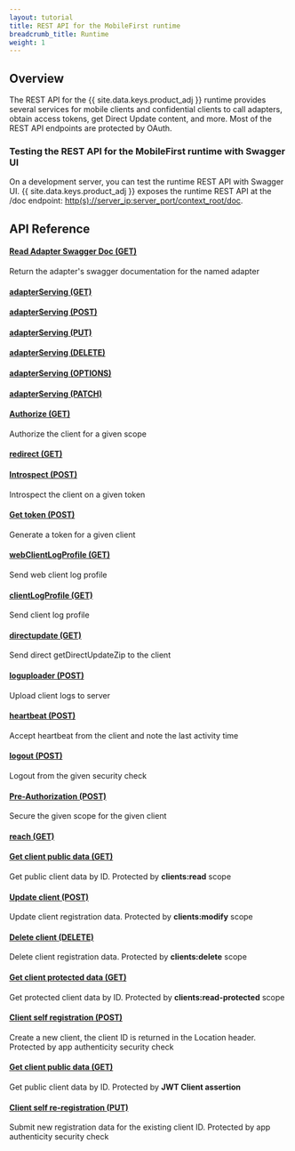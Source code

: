 ```yaml
---
layout: tutorial
title: REST API for the MobileFirst runtime
breadcrumb_title: Runtime
weight: 1
---
```

<!-- NLS_CHARSET=UTF-8 -->
## Overview
The REST API for the {{ site.data.keys.product_adj }} runtime provides several services for mobile clients and confidential clients to call adapters, obtain access tokens, get Direct Update content, and more. Most of the REST API endpoints are protected by OAuth.

### Testing the REST API for the MobileFirst runtime with Swagger UI
On a development server, you can test the runtime REST API with Swagger UI. {{ site.data.keys.product_adj }} exposes the runtime REST API at the /doc endpoint: [http(s)://server_ip:server_port/context_root/doc](http(s)://server_ip:server_port/context_root/doc).

## API Reference

#### [Read Adapter Swagger Doc (GET)](../../api-ref/rest-api-docs/html/refrest-mfp-server-runtime/html/getAdapterDocUsingGET.html)
Return the adapter's swagger documentation for the named adapter
#### [adapterServing (GET)](../../api-ref/rest-api-docs/html/refrest-mfp-server-runtime/html/adapterServingUsingGET.html)
#### [adapterServing (POST)](../../api-ref/rest-api-docs/html/refrest-mfp-server-runtime/html/adapterServingUsingPOST.html)
#### [adapterServing (PUT)](../../api-ref/rest-api-docs/html/refrest-mfp-server-runtime/html/adapterServingUsingPUT.html)
#### [adapterServing (DELETE)](../../api-ref/rest-api-docs/html/refrest-mfp-server-runtime/html/adapterServingUsingDELETE.html)
#### [adapterServing (OPTIONS)](../../api-ref/rest-api-docs/html/refrest-mfp-server-runtime/html/adapterServingUsingOPTIONS.html)
#### [adapterServing (PATCH)](../../api-ref/rest-api-docs/html/refrest-mfp-server-runtime/html/adapterServingUsingPATCH.html)
#### [Authorize (GET)](../../api-ref/rest-api-docs/html/refrest-mfp-server-runtime/html/authorizeUsingGET_1.html)
Authorize the client for a given scope
#### [redirect (GET)](../../api-ref/rest-api-docs/html/refrest-mfp-server-runtime/html/redirectUsingGET.html)
#### [Introspect (POST)](../../api-ref/rest-api-docs/html/refrest-mfp-server-runtime/html/introspectUsingPOST_1.html)
Introspect the client on a given token
#### [Get token (POST)](../../api-ref/rest-api-docs/html/refrest-mfp-server-runtime/html/getTokenUsingPOST_1.html)
Generate a token for a given client
#### [webClientLogProfile (GET)](../../api-ref/rest-api-docs/html/refrest-mfp-server-runtime/html/getClientLogProfileUsingGET_2.html)
Send web client log profile
#### [clientLogProfile (GET)](../../api-ref/rest-api-docs/html/refrest-mfp-server-runtime/html/getClientLogProfileUsingGET_1.html)
Send client log profile
#### [directupdate (GET)](../../api-ref/rest-api-docs/html/refrest-mfp-server-runtime/html/getDirectUpdateZipUsingGET.html)
Send direct getDirectUpdateZip to the client
#### [loguploader (POST)](../../api-ref/rest-api-docs/html/refrest-mfp-server-runtime/html/logUploaderUsingPOST_1.html)
Upload client logs to server
#### [heartbeat (POST)](../../api-ref/rest-api-docs/html/refrest-mfp-server-runtime/html/heartBeatUsingPOST_1.html)
Accept heartbeat from the client and note the last activity time
#### [logout (POST)](../../api-ref/rest-api-docs/html/refrest-mfp-server-runtime/html/logoutUsingPOST_1.html)
Logout from the given security check
#### [Pre-Authorization (POST)](../../api-ref/rest-api-docs/html/refrest-mfp-server-runtime/html/authorizeUsingPOST_1.html)
Secure the given scope for the given client
#### [reach (GET)](../../api-ref/rest-api-docs/html/refrest-mfp-server-runtime/html/reachUsingGET.html)
#### [Get client public data (GET)](../../api-ref/rest-api-docs/html/refrest-mfp-server-runtime/html/getClientUsingGET_1.html)
Get public client data by ID. Protected by <b>clients:read</b> scope
#### [Update client (POST)](../../api-ref/rest-api-docs/html/refrest-mfp-server-runtime/html/updateClientUsingPOST.html)
Update client registration data. Protected by <b>clients:modify</b> scope
#### [Delete client (DELETE)](../../api-ref/rest-api-docs/html/refrest-mfp-server-runtime/html/deleteClientUsingDELETE_1.html)
Delete client registration data. Protected by <b>clients:delete</b> scope
#### [Get client protected data (GET)](../../api-ref/rest-api-docs/html/refrest-mfp-server-runtime/html/getClientProtectedUsingGET.html)
Get protected client data by ID. Protected by <b>clients:read-protected</b> scope
#### [Client self registration (POST)](../../api-ref/rest-api-docs/html/refrest-mfp-server-runtime/html/selfRegistrationUsingPOST_1.html)
Create a new client, the client ID is returned in the Location header. Protected by app authenticity security check
#### [Get client public data (GET)](../../api-ref/rest-api-docs/html/refrest-mfp-server-runtime/html/getClientUsingGET_3.html)
Get public client data by ID. Protected by <b>JWT Client assertion</b>
#### [Client self re-registration (PUT)](../../api-ref/rest-api-docs/html/refrest-mfp-server-runtime/html/updateSelfRegistrationUsingPUT_1.html)
Submit new registration data for the existing client ID. Protected by app authenticity security check

